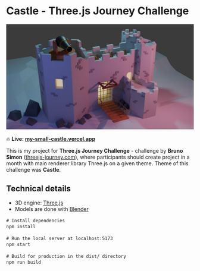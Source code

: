 # Castle - Three.js Journey Challenge
![screenshort-for-post](https://github.com/jeslifs/castle/blob/main/static/textures/castleNight.jpg)

🔥 **Live: [my-small-castle.vercel.app](https://my-small-castle.vercel.app/)**

This is my project for **Three.js Journey Challenge** - challenge by **Bruno Simon** ([threejs-journey.com](https://threejs-journey.com/)), where participants should create project in a month with main renderer library Three.js on a given theme. Theme of this challenge was **Castle**.

## Technical details
- 3D engine: [Three.js](https://threejs.org/)
- Models are done with [Blender](https://www.blender.org/)

```
# Install dependencies
npm install

# Run the local server at localhost:5173
npm start

# Build for production in the dist/ directory
npm run build
```
